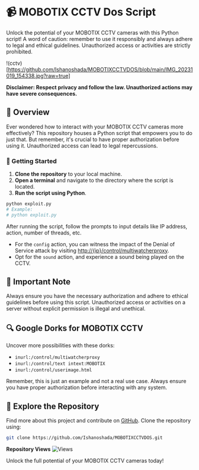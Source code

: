 # 📹 MOBOTIX CCTV Dos Script

Unlock the potential of your MOBOTIX CCTV cameras with this Python script! A word of caution: remember to use it responsibly and always adhere to legal and ethical guidelines. Unauthorized access or activities are strictly prohibited.

!(cctv)[https://github.com/Ishanoshada/MOBOTIXCCTVDOS/blob/main/IMG_20231019_154338.jpg?raw=true]

**Disclaimer: Respect privacy and follow the law. Unauthorized actions may have severe consequences.**

## 🌟 Overview

Ever wondered how to interact with your MOBOTIX CCTV cameras more effectively? This repository houses a Python script that empowers you to do just that. But remember, it's crucial to have proper authorization before using it. Unauthorized access can lead to legal repercussions.

### 🚀 Getting Started

1. **Clone the repository** to your local machine.
2. **Open a terminal** and navigate to the directory where the script is located.
3. **Run the script using Python**.

```bash
python exploit.py
# Example:
# python exploit.py
```

After running the script, follow the prompts to input details like IP address, action, number of threads, etc.

- For the `config` action, you can witness the impact of the Denial of Service attack by visiting [http://{ip}/control/multiwatcherproxy](http://{ip}/control/multiwatcherproxy).
- Opt for the `sound` action, and experience a sound being played on the CCTV.

## 🔑 Important Note

Always ensure you have the necessary authorization and adhere to ethical guidelines before using this script. Unauthorized access or activities on a server without explicit permission is illegal and unethical.

## 🔍 Google Dorks for MOBOTIX CCTV

Uncover more possibilities with these dorks:

- `inurl:/control/multiwatcherproxy`
- `inurl:/control/text intext:MOBOTIX`
- `inurl:/control/userimage.html`

Remember, this is just an example and not a real use case. Always ensure you have proper authorization before interacting with any system.

## 🚀 Explore the Repository

Find more about this project and contribute on [GitHub](https://github.com/Ishanoshada/MOBOTIXCCTVDOS/). Clone the repository using:

```bash
git clone https://github.com/Ishanoshada/MOBOTIXCCTVDOS.git
```

**Repository Views** ![Views](https://profile-counter.glitch.me/mobotixcctvdos/count.svg)

Unlock the full potential of your MOBOTIX CCTV cameras today!
